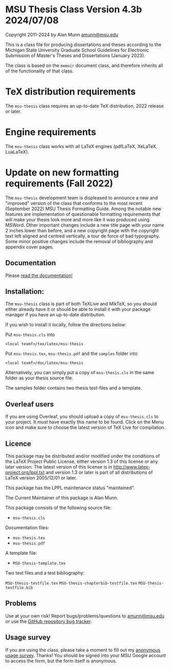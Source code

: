 # MSU Thesis Class Version 4.3b 2024/07/08

Copyright 2011-2024 by Alan Munn <amunn@msu.edu>

This is a class file for producing dissertations and theses according to
the Michigan State University Graduate School Guidelines for Electronic
Submission of Master's Theses and Dissertations (January 2023).

The class is based on the `memoir` document class, and therefore inherits
all of the functionality of that class.

# TeX distribution requirements

The `msu-thesis` class requires an up-to-date TeX distribution, 2022 release or later. 

# Engine requirements

The `msu-thesis` class works with all LaTeX engines (pdfLaTeX, XeLaTeX, LuaLaTeX).

# Update on new formatting requirements (Fall 2022)

 The `msu-thesis` development team is displeased to announce a new
  and "improved" version of the class that conforms to the most recent
  (September 2022) MSU Thesis Formatting Guide.
  Among the notable new features are implementation of questionable
  formatting requirements that will make your thesis look more and more
  like it was produced using MSWord. Other important changes include
  a new title page with your name 2 inches lower than before, and a
  new copyright page with the copyright text left aligned and centred
  vertically, a tour de force of bad typography.
  Some minor positive changes include the removal of bibliography
  and appendix cover pages.

## Documentation

Please [read the documentation!](https://amunn.github.io/msu-thesis/)

## Installation:

The `msu-thesis` class is part of both TeXLive and MikTeX, so you should either already have it or should be able to install it with your package manager if you have an up-to-date distribution.

If you wish to install it locally, follow the directions below:

Put `msu-thesis.cls`  into

`<local texmf>/tex/latex/msu-thesis`

Put `msu-thesis.tex`, `msu-thesis.pdf` and the `samples` folder into

`<local texmf>/doc/latex/msu-thesis`

Alternatively, you can simply put a copy of `msu-thesis.cls` in the same folder as your thesis source file.

The samples folder contains two thesis test-files and
a template.

## Overleaf users

If you are using Overleaf, you should upload a copy of `msu-thesis.cls` to your project. It *must* have exactly this name to be found.  Click on the Menu icon and make sure to choose the latest version of TeX Live for compilation.

## Licence

This package may be distributed and/or modified under the conditions of
the LaTeX Project Public License, either version 1.3 of this license or
any later version. The latest version of this license is in
http://www.latex-project.org/lppl.txt and version 1.3 or later is part
of all distributions of LaTeX version 2005/12/01 or later.

This package has the LPPL maintenance status "maintained".

The Current Maintainer of this package is Alan Munn.

This package consists of the following source file:
 - `msu-thesis.cls`

Documentation files:
 - `msu-thesis.tex`
 - `msu-thesis.pdf`

A template file:
 - `MSU-thesis-template.tex`

Two test files and a test bibliography:

 `MSU-thesis-testfile.tex`
 `MSU-thesis-chapterbib-testfile.tex`
 `MSU-thesis-testfile.bib`

## Problems

Use at your own risk! Report bugs/problems/questions to [amunn@msu.edu](mailto:amunn@msu.edu) or use the [GitHub repository bug tracker](https://github.com/amunn/msu-thesis/issues).

## Usage survey

If you are using the class, please take a moment to fill out my [anonymous usage survey](https://forms.gle/bm2AUzthFxW2naK36). Thanks! You should be signed into your MSU Google account to access the form, but the form itself is anonymous.
